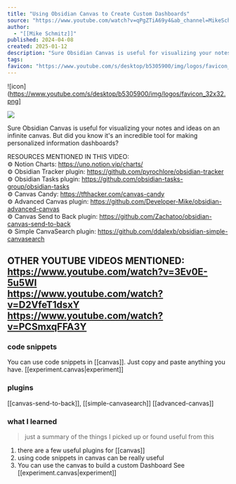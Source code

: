 ```yaml
---
title: "Using Obsidian Canvas to Create Custom Dashboards"
source: "https://www.youtube.com/watch?v=qPgZTiA69y4&ab_channel=MikeSchmitz"
author:
  - "[[Mike Schmitz]]"
published: 2024-04-08
created: 2025-01-12
description: "Sure Obsidian Canvas is useful for visualizing your notes and ideas on an infinite canvas. But did you know it's an incredible tool for making personalized information dashboards?In this video, I'll"
tags:
favicon: "https://www.youtube.com/s/desktop/b5305900/img/logos/favicon_32x32.png"
---
```

![icon](https://www.youtube.com/s/desktop/b5305900/img/logos/favicon_32x32.png]

![](https://www.youtube.com/watch?v=qPgZTiA69y4)  

Sure Obsidian Canvas is useful for visualizing your notes and ideas on an infinite canvas. But did you know it's an incredible tool for making personalized information dashboards?  
  
RESOURCES MENTIONED IN THIS VIDEO:  
⚙️ Notion Charts: https://uno.notion.vip/charts/  
⚙️ Obsidian Tracker plugin: https://github.com/pyrochlore/obsidian-tracker  
⚙️ Obsidian Tasks plugin: https://github.com/obsidian-tasks-group/obsidian-tasks  
⚙️ Canvas Candy: https://tfthacker.com/canvas-candy  
⚙️ Advanced Canvas plugin: https://github.com/Developer-Mike/obsidian-advanced-canvas  
⚙️ Canvas Send to Back plugin: https://github.com/Zachatoo/obsidian-canvas-send-to-back  
⚙️ Simple CanvaSearch plugin: https://github.com/ddalexb/obsidian-simple-canvasearch  
  
OTHER YOUTUBE VIDEOS MENTIONED:  
https://www.youtube.com/watch?v=3Ev0E-5u5WI  
https://www.youtube.com/watch?v=D2VfeT1dsxY  
https://www.youtube.com/watch?v=PCSmxqFFA3Y
 ---
### code snippets

You can use code snippets in [[canvas]]. Just copy and paste anything you have.
[[experiment.canvas|experiment]]
### plugins

[[canvas-send-to-back]], [[simple-canvasearch]]
[[advanced-canvas]]

### what I learned
> just a summary of the things I picked up or found useful from this

1. there are a few useful plugins for [[canvas]]
2. using code snippets in canvas can be really useful
3. You can use the canvas to build a custom Dashboard
See [[experiment.canvas|experiment]]
